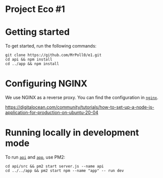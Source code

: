 # Project Eco #1

# Getting started
To get started, run the following commands:

	git clone https://github.com/MrPoll0/e1.git
	cd api && npm install
	cd ../app && npm install

# Configuring NGINX
We use NGINX as a reverse proxy. You can find the configuration in [`nginx`](https://github.com/MrPoll0/e1/tree/prod/nginx).

https://digitalocean.com/community/tutorials/how-to-set-up-a-node-js-application-for-production-on-ubuntu-20-04

# Running locally in development mode
To run [`api`](https://github.com/MrPoll0/e1/tree/prod/api) and [`app`](https://github.com/MrPoll0/e1/tree/prod/app), use PM2: 

	cd api/src && pm2 start server.js --name api
	cd ../../app && pm2 start npm --name "app" -- run dev
